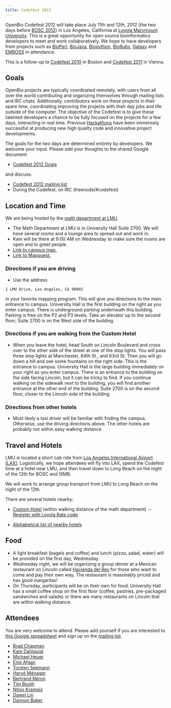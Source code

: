 ```yaml
---
title: Codefest 2012
---
```


OpenBio Codefest 2012 will take place July 11th and 12th, 2012 (the two
days before [BOSC 2012](BOSC_2012 "wikilink")) in Los Angeles,
California at [Loyola Marymount University](http://www.lmu.edu/). This
is a great opportunity for open source bioinformatics developers to meet
and work collaboratively. We hope to have developers from projects such
as [BioPerl](http://bioperl.org), [BioJava](http://www.biojava.org),
[Biopython](http://biopython.org), [BioRuby](http://www.bioruby.org),
[Galaxy](http://wiki.g2.bx.psu.edu/) and [EMBOSS](http://www.emboss.org)
in attendance.

This is a follow-up to [Codefest 2010](Codefest_2010 "wikilink") in
Boston and [Codefest 2011](Codefest_2011 "wikilink") in Vienna.

Goals
-----

OpenBio projects are typically coordinated remotely, with users from all
over the world contributing and organizing themselves through mailing
lists and IRC chats. Additionally, contributors work on these projects
in their spare time, coordinating improving the projects with their day
jobs and life outside of the computer. The objective of the Codefest is
to give these talented developers a chance to be fully focused on the
projects for a few days, interacting in real time. Previous
[Hackathons](http://www.open-bio.org/wiki/Hackathon) have been immensely
successful at producing new high quality code and innovative project
developments.

The goals for the two days are determined entirely by developers. We
welcome your input. Please add your thoughts to the shared Google
document:

-   [Codefest 2012
    Goals](https://docs.google.com/document/d/1FhxN06Ub63dkC6wiHCemFBAiM4MGwW8yG47qVqysioc/edit)

and discuss:

-   [Codefest 2012 mailing
    list](https://groups.google.com/forum/?fromgroups#!forum/openbio-codefest-2012)
-   During the Codefest, on IRC (freenode/\#codefest)

Location and Time
-----------------

We are being hosted by the [math department at
LMU](http://cse.lmu.edu/departments/math.htm).

-   The Math Department at LMU is in University Hall Suite 2700. We will
    have several rooms and a lounge area to spread out and work in.
-   Kam will be there at 9:00 AM on Wednesday to make sure the rooms are
    open and to greet people.
-   [Link to
    campus map.](http://www.lmu.edu/Assets/WEBADMIN+ONLY+-+Special+Content/Campus+Map+Full+Color.pdf)
-   [Link
    to Mapquest.](http://www.mapquest.com/maps?address=1+Lmu+Dr&city=Los+Angeles&state=CA&zipcode=90045&redirect=true)

### Directions if you are driving

-   Use the address

`1 LMU Drive, Los Angeles, CA 90045`

  
in your favorite mapping program. This will give you directions to the
main entrance to campus. University Hall is the first building on the
right as you enter campus. There is underground parking underneath
this building. Parking is free on the P2 and P3 levels. Take an elevator
up to the second floor; Suite 2700 is on the West side of the building.

### Directions if you are walking from the Custom Hotel

-   When you leave the hotel, head South on Lincoln Boulevard and cross
    over to the other side of the street at one of the stop lights. You
    will pass three stop lights at Manchester, 84th St., and 83rd St.
    Then you will go down a hill and see some fountains on the
    right side. This is the entrance to campus. University Hall is the
    large building immediately on your right as you enter campus. There
    is an entrance to the building on the side facing Lincoln, but it
    can be tricky to find. If you continue walking on the sidewalk next
    to the building, you will find another entrance at the other end of
    the building. Suite 2700 is on the second floor, closer to the
    Lincoln side of the building.

### Directions from other hotels

-   Most likely a taxi driver will be familiar with finding the campus.
    Otherwise, use the driving directions above. The other hotels are
    probably not within easy walking distance.

Travel and Hotels
-----------------

LMU is located a short cab ride from [Los Angeles International Airport
(LAX)](http://www.lawa.org/welcomeLAX.aspx). Logistically, we hope
attendees will fly into LAX, spend the Codefest time at a hotel near
LMU, and then travel down to Long Beach on the night of the 12th for
BOSC and ISMB.

We will work to arrange group transport from LMU to Long Beach on the
night of the 12th.

There are several hotels nearby:

-   [Custom
    Hotel](http://www.jdvhotels.com/hotels/losangeles/custom_hotel)
    (within walking distance of the math department) -- [Register with
    Loyola Rate
    code](http://reservations.ihotelier.com/crs/indexaccount.cfm?hotelid=75065&languageid=1&identifire=LOYOLA&taid=0&identifier=LOYOLA)

<!-- -->

-   [Alphabetical list of nearby
    hotels](http://www.lmu.edu/about/services/bao/Auxiliary_Business_Services/localhotels.htm)

Food
----

-   A light breakfast (bagels and coffee) and lunch (pizza,
    salad, water) will be provided on the first day, Wednesday.
-   Wednesday night, we will be organizing a group dinner at a Mexican
    restaurant on Lincoln called [Hacienda del
    Rey](http://www.yelp.com/biz/hacienda-del-rey-los-angeles) for those
    who want to come and pay their own way. The restaurant is reasonably
    priced and has good margaritas!
-   On Thursday, participants will be on their own for food. University
    Hall has a small coffee shop on the first floor (coffee, pastries,
    pre-packaged sandwiches and salads) or there are many restaurants on
    Lincoln that are within walking distance.

Attendees
---------

You are very welcome to attend. Please add yourself if you are
interested to [this Google
spreadsheet](https://docs.google.com/spreadsheet/ccc?key=0Agxg-o4ZmoZ4dDRWSTdMaE1Qeng3Y1FGN0tvT0t3eGc)
and sign up on the [mailing
list](https://groups.google.com/forum/?fromgroups#!forum/openbio-codefest-2012).

-   [Brad Chapman](http://bcbio.wordpress.com/)
-   [Kam Dahlquist](http://myweb.lmu.edu/kdahlqui)
-   [Michael Heuer](http://www.ohloh.net/accounts/heuermh)
-   [Enis Afgan](http://usecloudman.org/enis)
-   [Torsten Seemann](http://www.bioinformatics.net.au/)
-   [Hervé Ménager](https://projets.pasteur.fr/projects/mobyle/wiki)
-   [Bertrand Néron](https://projets.pasteur.fr/projects/mobyle/wiki)
-   [Tim Booth](http://nebc.nerc.ac.uk/tools/bio-linux)
-   [Ntino Krampis](http://www.jcvi.org/cms/about/bios/kkrampis/)
-   [Dawei Lin](http://bioinformaticscore.blogspot.com/)
-   [Dannon Baker](http://usegalaxy.org)

